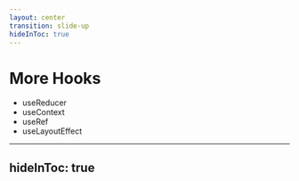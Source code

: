 ```yaml
---
layout: center
transition: slide-up
hideInToc: true
---
```


# More Hooks

<div mt-2 />

- useReducer
- useContext
- useRef
- useLayoutEffect

---
hideInToc: true
---

